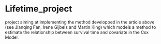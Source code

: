 # Lifetime_project
project aiming at implementing the method developped in the article above (see Jianqing Fan, Irene Gijbels and Martin King) which models a method to estimate the relationship between survival time and covariate in the Cox Model. 
